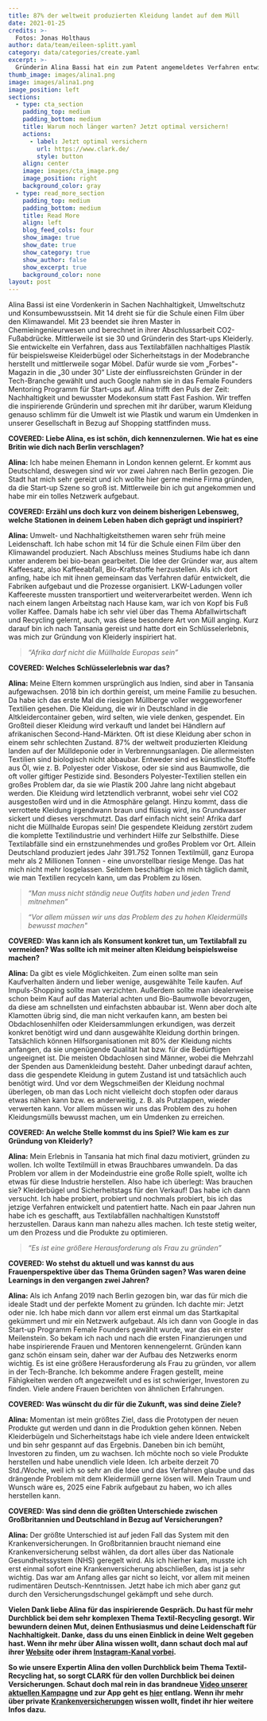 ```yaml
---
title: 87% der weltweit produzierten Kleidung landet auf dem Müll
date: 2021-01-25
credits: >-
  Fotos: Jonas Holthaus
author: data/team/eileen-splitt.yaml
category: data/categories/create.yaml
excerpt: >-
  Gründerin Alina Bassi hat ein zum Patent angemeldetes Verfahren entwickelt, um aus alten Klamotten nachhaltigen Kunststoff herzustellen. Uns erklärt sie, warum die Welt ein Kleidermüllproblem hat und wie sie es lösen will.
thumb_image: images/alina1.png
image: images/alina1.png
image_position: left
sections:
  - type: cta_section
    padding_top: medium
    padding_bottom: medium
    title: Warum noch länger warten? Jetzt optimal versichern!
    actions:
      - label: Jetzt optimal versichern
        url: https://www.clark.de/
        style: button
    align: center
    image: images/cta_image.png
    image_position: right
    background_color: gray
  - type: read_more_section
    padding_top: medium
    padding_bottom: medium
    title: Read More
    align: left
    blog_feed_cols: four
    show_image: true
    show_date: true
    show_category: true
    show_author: false
    show_excerpt: true
    background_color: none
layout: post
---
```


Alina Bassi ist eine Vordenkerin in Sachen Nachhaltigkeit, Umweltschutz und Konsumbewusstsein. Mit 14 dreht sie für die Schule einen Film über den Klimawandel. Mit 23 beendet sie ihren Master in Chemieingenieurwesen und berechnet in ihrer Abschlussarbeit CO2-Fußabdrücke. Mittlerweile ist sie 30 und Gründerin des Start-ups Kleiderly. Sie entwickelte ein Verfahren, dass aus Textilabfällen nachhaltiges Plastik für beispielsweise Kleiderbügel oder Sicherheitstags in der Modebranche herstellt und mittlerweile sogar Möbel. Dafür wurde sie vom „Forbes"-Magazin in die „30 under 30” Liste der einflussreichsten Gründer in der Tech-Branche gewählt und auch Google nahm sie in das Female Founders Mentoring Programm für Start-ups auf. Alina trifft den Puls der Zeit: Nachhaltigkeit und bewusster Modekonsum statt Fast Fashion. Wir treffen die inspirierende Gründerin und sprechen mit ihr darüber, warum Kleidung genauso schlimm für die Umwelt ist wie Plastik und warum ein Umdenken in unserer Gesellschaft in Bezug auf Shopping stattfinden muss.


**COVERED: Liebe Alina, es ist schön, dich kennenzulernen. Wie hat es eine Britin wie dich nach Berlin verschlagen?**

**Alina:** Ich habe meinen Ehemann in London kennen gelernt. Er kommt aus Deutschland, deswegen sind wir vor zwei Jahren nach Berlin gezogen. Die Stadt hat mich sehr gereizt und ich wollte hier gerne meine Firma gründen, da die Start-up Szene so groß ist. Mittlerweile bin ich gut angekommen und habe mir ein tolles Netzwerk aufgebaut.

**COVERED: Erzähl uns doch kurz von deinem bisherigen Lebensweg, welche Stationen in deinem Leben haben dich geprägt und inspiriert?**

**Alina:** Umwelt- und Nachhaltigkeitsthemen waren sehr früh meine Leidenschaft. Ich habe schon mit 14 für die Schule einen Film über den Klimawandel produziert. Nach Abschluss meines Studiums habe ich dann unter anderem bei bio-bean gearbeitet. Die Idee der Gründer war, aus altem Kaffeesatz, also Kaffeeabfall, Bio-Kraftstoffe herzustellen. Als ich dort anfing, habe ich mit ihnen gemeinsam das Verfahren dafür entwickelt, die Fabriken aufgebaut und die Prozesse organisiert. LKW-Ladungen voller Kaffeereste mussten transportiert und weiterverarbeitet werden. Wenn ich nach einem langen Arbeitstag nach Hause kam, war ich von Kopf bis Fuß voller Kaffee. Damals habe ich sehr viel über das Thema Abfallwirtschaft und Recycling gelernt, auch, was diese besondere Art von Müll anging. Kurz darauf bin ich nach Tansania gereist und hatte dort ein Schlüsselerlebnis, was mich zur Gründung von Kleiderly inspiriert hat.

>*“Afrika darf nicht die Müllhalde Europas sein”*

**COVERED: Welches Schlüsselerlebnis war das?**

**Alina:** Meine Eltern kommen ursprünglich aus Indien, sind aber in Tansania aufgewachsen. 2018 bin ich dorthin gereist, um meine Familie zu besuchen. Da habe ich das erste Mal die riesigen Müllberge voller weggeworfener Textilien gesehen. Die Kleidung, die wir in Deutschland in die Altkleidercontainer geben, wird selten, wie viele denken, gespendet. Ein Großteil dieser Kleidung wird verkauft und landet bei Händlern auf afrikanischen Second-Hand-Märkten. Oft ist diese Kleidung aber schon in einem sehr schlechten Zustand. 87% der weltweit produzierten Kleidung landen auf der Mülldeponie oder in Verbrennungsanlagen. Die allermeisten Textilien sind biologisch nicht abbaubar. Entweder sind es künstliche Stoffe aus Öl, wie z. B. Polyester oder Viskose, oder sie sind aus Baumwolle, die oft voller giftiger Pestizide sind. Besonders Polyester-Textilien stellen ein großes Problem dar, da sie wie Plastik 200 Jahre lang nicht abgebaut werden. Die Kleidung wird letztendlich verbrannt, wobei sehr viel CO2 ausgestoßen wird und in die Atmosphäre gelangt. Hinzu kommt, dass die verrottete Kleidung irgendwann braun und flüssig wird, ins Grundwasser sickert und dieses verschmutzt. Das darf einfach nicht sein! Afrika darf nicht die Müllhalde Europas sein! Die gespendete Kleidung zerstört zudem die komplette Textilindustrie und verhindert Hilfe zur Selbsthilfe. Diese Textilabfälle sind ein ernstzunehmendes und großes Problem vor Ort. Allein Deutschland produziert jedes Jahr 391.752 Tonnen Textilmüll, ganz Europa mehr als 2 Millionen Tonnen - eine unvorstellbar riesige Menge. Das hat mich nicht mehr losgelassen. Seitdem beschäftige ich mich täglich damit, wie man Textilien recyceln kann, um das Problem zu lösen.

> *“Man muss nicht ständig neue Outfits haben und jeden Trend mitnehmen”*

> *“Vor allem müssen wir uns das Problem des zu hohen Kleidermülls bewusst machen"*

‍**COVERED: Was kann ich als Konsument konkret tun, um Textilabfall zu vermeiden? Was sollte ich mit meiner alten Kleidung beispielsweise machen?**

**Alina:** Da gibt es viele Möglichkeiten. Zum einen sollte man sein Kaufverhalten ändern und lieber wenige, ausgewählte Teile kaufen. Auf Impuls-Shopping sollte man verzichten. Außerdem sollte man idealerweise schon beim Kauf auf das Material achten und Bio-Baumwolle bevorzugen, da diese am schnellsten und einfachsten abbaubar ist. Wenn aber doch alte Klamotten übrig sind, die man nicht verkaufen kann, am besten bei Obdachlosenhilfen oder Kleidersammlungen erkundigen, was derzeit konkret benötigt wird und dann ausgewählte Kleidung dorthin bringen. Tatsächlich können Hilfsorganisationen mit 80% der Kleidung nichts anfangen, da sie ungenügende Qualität hat bzw. für die Bedürftigen ungeeignet ist. Die meisten Obdachlosen sind Männer, wobei die Mehrzahl der Spenden  aus Damenkleidung besteht. Daher unbedingt darauf achten, dass die gespendete Kleidung  in gutem Zustand ist und tatsächlich auch benötigt wird. Und vor dem Wegschmeißen der Kleidung nochmal überlegen, ob man das Loch nicht vielleicht doch stopfen oder daraus etwas nähen kann bzw. es anderweitig, z. B. als Putzlappen, wieder verwerten kann. Vor allem müssen wir uns das Problem des zu hohen Kleidungsmülls bewusst machen, um ein Umdenken zu erreichen.

**COVERED: An welche Stelle kommst du ins Spiel? Wie kam es zur Gründung von Kleiderly?**

**Alina:** Mein Erlebnis in Tansania hat mich final dazu motiviert, gründen zu wollen. Ich wollte Textilmüll in etwas Brauchbares umwandeln. Da das Problem vor allem in der Modeindustrie eine große Rolle spielt, wollte ich etwas für diese Industrie herstellen. Also habe ich überlegt: Was brauchen sie? Kleiderbügel und Sicherheitstags für den Verkauf! Das habe ich dann versucht. Ich habe probiert, probiert und nochmals probiert, bis ich das jetzige Verfahren entwickelt und patentiert hatte. Nach ein paar Jahren nun habe ich es geschafft, aus Textilabfällen nachhaltigen Kunststoff herzustellen. Daraus kann man nahezu alles machen. Ich teste stetig weiter, um den Prozess und die Produkte zu optimieren.

> *“Es ist eine größere Herausforderung als Frau zu gründen”‍*

**COVERED: Wo stehst du aktuell und was kannst du aus Frauenperspektive über das Thema Gründen sagen? Was waren deine Learnings in den vergangen zwei Jahren?**

**Alina:** Als ich Anfang 2019 nach Berlin gezogen bin, war das für mich die ideale Stadt und der perfekte Moment zu gründen. Ich dachte mir: Jetzt oder nie. Ich habe mich dann vor allem erst einmal um das Startkapital gekümmert und mir ein Netzwerk aufgebaut. Als ich dann von Google in das Start-up Programm Female Founders gewählt wurde, war das ein erster Meilenstein. So bekam ich nach und nach die ersten Finanzierungen und habe inspirierende Frauen und Mentoren kennengelernt. Gründen kann ganz schön einsam sein, daher war der Aufbau des Netzwerks enorm wichtig. Es ist eine größere Herausforderung als Frau zu gründen, vor allem in der Tech-Branche. Ich bekomme andere Fragen gestellt, meine Fähigkeiten werden oft angezweifelt und es ist schwieriger, Investoren zu finden. Viele andere Frauen berichten von ähnlichen Erfahrungen.

**COVERED: Was wünscht du dir für die Zukunft, was sind deine Ziele?**

**Alina:** Momentan ist mein größtes Ziel, dass die Prototypen der neuen Produkte gut werden und dann in die Produktion gehen können. Neben Kleiderbügeln und Sicherheitstags habe ich viele andere Ideen entwickelt und bin sehr gespannt auf das Ergebnis. Daneben bin ich bemüht, Investoren zu finden, um zu wachsen. Ich möchte noch so viele Produkte herstellen und habe unendlich viele Ideen. Ich arbeite derzeit 70 Std./Woche, weil ich so sehr an die Idee und das Verfahren glaube und das drängende Problem mit dem Kleidermüll gerne lösen will. Mein Traum und Wunsch wäre es, 2025 eine Fabrik aufgebaut zu haben, wo ich alles herstellen kann.

**COVERED: Was sind denn die größten Unterschiede zwischen Großbritannien und Deutschland in Bezug auf Versicherungen?**

**Alina:** Der größte Unterschied ist auf jeden Fall das System mit den Krankenversicherungen. In Großbritannien braucht niemand eine Krankenversicherung selbst wählen, da dort alles über das Nationale Gesundheitssystem (NHS) geregelt wird. Als ich hierher kam, musste ich erst einmal sofort eine Krankenversicherung abschließen, das ist ja sehr wichtig. Das war am Anfang alles gar nicht so leicht, vor allem mit meinen rudimentären Deutsch-Kenntnissen. Jetzt habe ich mich aber ganz gut durch den Versicherungsdschungel gekämpft und sehe durch.

**Vielen Dank liebe Alina für das inspirierende Gespräch. Du hast für mehr Durchblick bei dem sehr komplexen Thema Textil-Recycling gesorgt. Wir bewundern deinen Mut, deinen Enthusiasmus und deine Leidenschaft für Nachhaltigkeit. Danke, dass du uns einen Einblick in deine Welt gegeben hast. Wenn ihr mehr über Alina wissen wollt, dann schaut doch mal auf ihrer [Website](https://www.kleiderly.com/) oder ihrem [Instagram-Kanal vorbei](https://www.instagram.com/alinabassi/?hl=de).**

**So wie unsere Expertin Alina den vollen Durchblick beim Thema Textil-Recycling hat, so sorgt CLARK für den vollen Durchblick bei deinen Versicherungen. Schaut doch mal rein in das brandneue [Video unserer aktuellen Kampagne](https://www.youtube.com/watch?v=hzz2Y3ml3Rw&feature=youtu.be) und zur App geht es [hier](https://www.clark.de/) entlang. Wenn ihr mehr über private [Krankenversicherungen](https://www.clark.de/private-krankenversicherung/) wissen wollt, findet ihr hier weitere Infos dazu.**